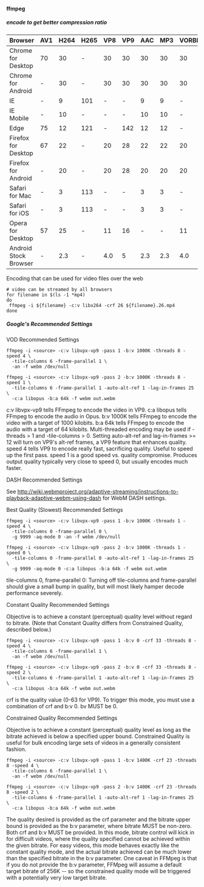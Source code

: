 #### ffmpeg

##### encode to get better compression ratio

| Browser               | AV1 | H264 | H265 | VP8 | VP9 | AAC | MP3 | VORBIS | OPUS |
|-----------------------|-----|------|------|-----|-----|-----|-----|--------|------|
| Chrome for Desktop    | 70  | 30   | -    | 30  | 30  | 30  | 30  | 30     | 33   |
| Chrome for Android    | -   | 30   | -    | 30  | 30  | 30  | 30  | 30     | -    |
| IE                    | -   | 9    | 101  | -   | -   | 9   | 9   | -      | -    |
| IE Mobile             | -   | 10   | -    | -   | -   | 10  | 10  | -      | -    |
| Edge                  | 75  | 12   | 121  | -   | 142 | 12  | 12  | -      | 14   |
| Firefox for Desktop   | 67  | 22   | -    | 20  | 28  | 22  | 22  | 20     | 20   |
| Firefox for Android   | -   | 20   | -    | 20  | 28  | 20  | 20  | 20     | 20   |
| Safari for Mac        | -   | 3    | 113  | -   | -   | 3   | 3   | -      | -    |
| Safari for iOS        | -   | 3    | 113  | -   | -   | 3   | 3   | -      | -    |
| Opera for Desktop     | 57  | 25   | -    | 11  | 16  | -   | -   | 11     | 12   |
| Android Stock Browser | -   | 2.3  | -    | 4.0 | 5   | 2.3 | 2.3 | 4.0    |      |

Encoding that can be used for video files over the web

    # video can be streamed by all browsers
    for filename in $(ls -1 *mp4)
    do
     ffmpeg -i ${filename} -c:v libx264 -crf 26 ${filename}.26.mp4
    done

##### Google's Recommended Settings


VOD Recommended Settings

    ffmpeg -i <source> -c:v libvpx-vp9 -pass 1 -b:v 1000K -threads 8 -speed 4 \
      -tile-columns 6 -frame-parallel 1 \
      -an -f webm /dev/null
    
    ffmpeg -i <source> -c:v libvpx-vp9 -pass 2 -b:v 1000K -threads 8 -speed 1 \
      -tile-columns 6 -frame-parallel 1 -auto-alt-ref 1 -lag-in-frames 25 \
      -c:a libopus -b:a 64k -f webm out.webm

c:v libvpx-vp9 tells FFmpeg to encode the video in VP9.
c:a libopus tells FFmpeg to encode the audio in Opus.
b:v 1000K tells FFmpeg to encode the video with a target of 1000 kilobits.
b:a 64k tells FFmpeg to encode the audio with a target of 64 kilobits.
Multi-threaded encoding may be used if -threads > 1 and -tile-columns > 0.
Setting auto-alt-ref and lag-in-frames >= 12 will turn on VP9's alt-ref frames, a VP9 feature that enhances quality.
speed 4 tells VP9 to encode really fast, sacrificing quality. Useful to speed up the first pass.
speed 1 is a good speed vs. quality compromise. Produces output quality typically very close to speed 0, but usually encodes much faster.


DASH Recommended Settings

See http://wiki.webmproject.org/adaptive-streaming/instructions-to-playback-adaptive-webm-using-dash for WebM DASH settings.

Best Quality (Slowest) Recommended Settings

    ffmpeg -i <source> -c:v libvpx-vp9 -pass 1 -b:v 1000K -threads 1 -speed 4 \
      -tile-columns 0 -frame-parallel 0 \
      -g 9999 -aq-mode 0 -an -f webm /dev/null
    
    ffmpeg -i <source> -c:v libvpx-vp9 -pass 2 -b:v 1000K -threads 1 -speed 0 \
      -tile-columns 0 -frame-parallel 0 -auto-alt-ref 1 -lag-in-frames 25 \
      -g 9999 -aq-mode 0 -c:a libopus -b:a 64k -f webm out.webm

tile-columns 0, frame-parallel 0: Turning off tile-columns and frame-parallel should give a small bump in quality, but will most likely hamper decode performance severely.

Constant Quality Recommended Settings

Objective is to achieve a constant (perceptual) quality level without regard to bitrate.
(Note that Constant Quality differs from Constrained Quality, described below.)

    ffmpeg -i <source> -c:v libvpx-vp9 -pass 1 -b:v 0 -crf 33 -threads 8 -speed 4 \
      -tile-columns 6 -frame-parallel 1 \
      -an -f webm /dev/null
    
    ffmpeg -i <source> -c:v libvpx-vp9 -pass 2 -b:v 0 -crf 33 -threads 8 -speed 2 \
      -tile-columns 6 -frame-parallel 1 -auto-alt-ref 1 -lag-in-frames 25 \
      -c:a libopus -b:a 64k -f webm out.webm

crf is the quality value (0-63 for VP9). To trigger this mode, you must use a combination of crf <q-value> and b:v 0. bv MUST be 0.

Constrained Quality Recommended Settings

Objective is to achieve a constant (perceptual) quality level as long as the bitrate achieved is below a specified upper bound. Constrained Quality is useful for bulk encoding large sets of videos in a generally consistent fashion.

    ffmpeg -i <source> -c:v libvpx-vp9 -pass 1 -b:v 1400K -crf 23 -threads 8 -speed 4 \
      -tile-columns 6 -frame-parallel 1 \
      -an -f webm /dev/null
    
    ffmpeg -i <source> -c:v libvpx-vp9 -pass 2 -b:v 1400K -crf 23 -threads 8 -speed 2 \
      -tile-columns 6 -frame-parallel 1 -auto-alt-ref 1 -lag-in-frames 25 \
      -c:a libopus -b:a 64k -f webm out.webm

The quality desired is provided as the crf <q-value> parameter and the bitrate upper bound is provided as the b:v <bitrate> parameter, where bitrate MUST be non-zero.
Both crf <q-value> and b:v <bitrate> MUST be provided. In this mode, bitrate control will kick in for difficult videos, where the quality specified cannot be achieved within the given bitrate.
For easy videos, this mode behaves exactly like the constant quality mode, and the actual bitrate achieved can be much lower than the specified bitrate in the b:v parameter.
One caveat in FFMpeg is that if you do not provide the b:v parameter, FFMpeg will assume a default target bitrate of 256K -- so the constrained quality mode will be triggered with a potentially very low target bitrate.


